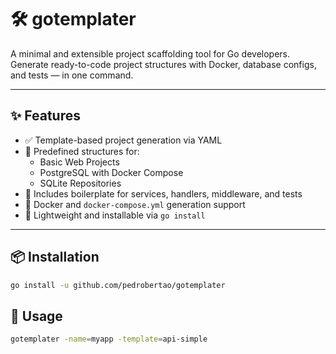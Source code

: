 # 🛠️ gotemplater

A minimal and extensible project scaffolding tool for Go developers.  
Generate ready-to-code project structures with Docker, database configs, and tests — in one command.

---

## ✨ Features

- ✅ Template-based project generation via YAML
- 📁 Predefined structures for:
  - Basic Web Projects
  - PostgreSQL with Docker Compose
  - SQLite Repositories
- 🧪 Includes boilerplate for services, handlers, middleware, and tests
- 🐳 Docker and `docker-compose.yml` generation support
- 💨 Lightweight and installable via `go install`

---

## 📦 Installation

```bash
go install -u github.com/pedrobertao/gotemplater
```

## 🚀 Usage

```bash
gotemplater -name=myapp -template=api-simple
```
